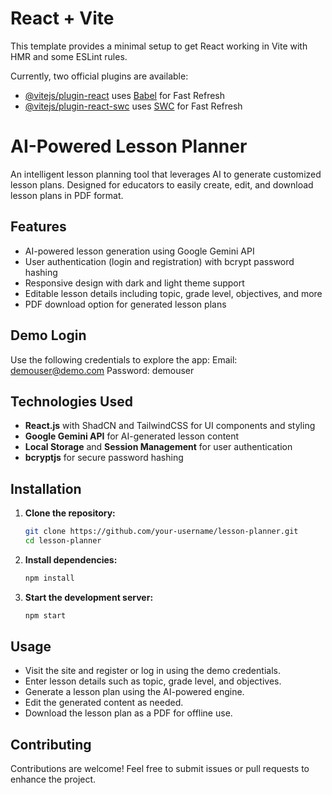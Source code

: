 # React + Vite

This template provides a minimal setup to get React working in Vite with HMR and some ESLint rules.

Currently, two official plugins are available:

- [@vitejs/plugin-react](https://github.com/vitejs/vite-plugin-react/blob/main/packages/plugin-react/README.md) uses [Babel](https://babeljs.io/) for Fast Refresh
- [@vitejs/plugin-react-swc](https://github.com/vitejs/vite-plugin-react-swc) uses [SWC](https://swc.rs/) for Fast Refresh

# AI-Powered Lesson Planner

An intelligent lesson planning tool that leverages AI to generate customized lesson plans. Designed for educators to easily create, edit, and download lesson plans in PDF format. 

## Features
- AI-powered lesson generation using Google Gemini API
- User authentication (login and registration) with bcrypt password hashing
- Responsive design with dark and light theme support
- Editable lesson details including topic, grade level, objectives, and more
- PDF download option for generated lesson plans

## Demo Login
Use the following credentials to explore the app:
Email: demouser@demo.com
Password: demouser

## Technologies Used
- **React.js** with ShadCN and TailwindCSS for UI components and styling
- **Google Gemini API** for AI-generated lesson content
- **Local Storage** and **Session Management** for user authentication
- **bcryptjs** for secure password hashing

## Installation

1. **Clone the repository:**
    ```bash
    git clone https://github.com/your-username/lesson-planner.git
    cd lesson-planner
    ```

2. **Install dependencies:**
    ```bash
    npm install
    ```

3. **Start the development server:**
    ```bash
    npm start
    ```

## Usage

- Visit the site and register or log in using the demo credentials.
- Enter lesson details such as topic, grade level, and objectives.
- Generate a lesson plan using the AI-powered engine.
- Edit the generated content as needed.
- Download the lesson plan as a PDF for offline use.

## Contributing

Contributions are welcome! Feel free to submit issues or pull requests to enhance the project.
